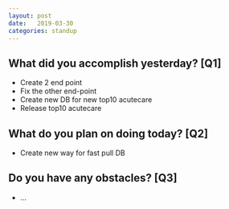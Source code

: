 ```yaml
---
layout:	post
date:	2019-03-30
categories:	standup
---
```

## What did you accomplish yesterday? [Q1]

- Create 2 end point
- Fix the other end-point
- Create new DB for new top10 acutecare
- Release top10 acutecare

## What do you plan on doing today? [Q2]

- Create new way for fast pull DB

## Do you have any obstacles? [Q3]

- ...